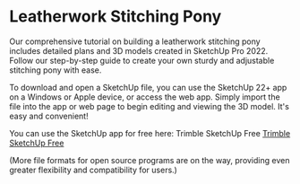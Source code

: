 # Leatherwork Stitching Pony

Our comprehensive tutorial on building a leatherwork stitching pony includes detailed plans and 3D models created in SketchUp Pro 2022. 
Follow our step-by-step guide to create your own sturdy and adjustable stitching pony with ease.

To download and open a SketchUp file, you can use the SketchUp 22+ app on a Windows or Apple device, or access the web app. Simply import the file into the app or web page to begin editing and viewing the 3D model. It's easy and convenient!

You can use the SketchUp app for free here: Trimble SketchUp Free [Trimble SketchUp Free](https://app.sketchup.com/)

(More file formats for open source programs are on the way, providing even greater flexibility and compatibility for users.)
